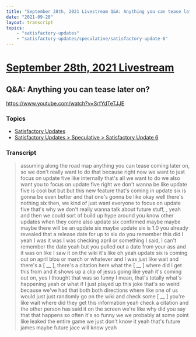 ```yaml
---
title: "September 28th, 2021 Livestream Q&A: Anything you can tease later on?"
date: "2021-09-28"
layout: transcript
topics:
    - "satisfactory-updates"
    - "satisfactory-updates/speculative/satisfactory-update-6"
---
```

# [September 28th, 2021 Livestream](../2021-09-28.md)
## Q&A: Anything you can tease later on?
https://www.youtube.com/watch?v=SrfYdTeTJJE

### Topics
* [Satisfactory Updates](../topics/satisfactory-updates.md)
* [Satisfactory Updates > Speculative > Satisfactory Update 6](../topics/satisfactory-updates/speculative/satisfactory-update-6.md)

### Transcript

> assuming along the road map anything you can tease coming later on, so we don't really want to do that because right now we want to just focus on update five like internally that's all we want to do we also want you to focus on update five right we don't wanna be like update five is cool but but but this new feature that's coming in update six is gonna be even better and that one's gonna be like okay well there's nothing six then, we kind of just want everyone to focus on update five that's why we don't really wanna talk about future stuff, , yeah and then we could sort of build up hype around you know other updates when they come also update six confirmed maybe maybe maybe there will be an update six maybe update six is 1.0 you already revealed that a release date for up to six do you remember this did I yeah I was it was I was checking april or something I said, I can't remember the date yeah but you pulled out a date from your ass and it was on like I saw it on the wiki it's like oh yeah update six is coming out on april blou or march or whatever and I was just like wait and there's a [ __ ], there's a citation here what the [ __ ] where did I get this from and it shows up a clip of jesus going like yeah it's coming out on, yes I thought that was so funny I mean, that's totally what's happening yeah or what if I just played up this joke that's so weird because we've had that both both directions where like one of us would just just randomly go on the wiki and check some [ __ ] you're like wait where did they get this information yeah check a citation and the other person has said it on the screen we're like why did you say that that happens so often it's so funny we we probably at some point like leaked the entire game we just don't know it yeah that's future james maybe future jace will know yeah
